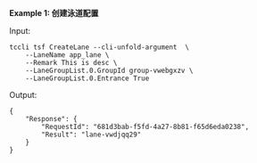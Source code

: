 **Example 1: 创建泳道配置**



Input: 

```
tccli tsf CreateLane --cli-unfold-argument  \
    --LaneName app_lane \
    --Remark This is desc \
    --LaneGroupList.0.GroupId group-vwebgxzv \
    --LaneGroupList.0.Entrance True
```

Output: 
```
{
    "Response": {
        "RequestId": "681d3bab-f5fd-4a27-8b81-f65d6eda0238",
        "Result": "lane-vwdjqq29"
    }
}
```

